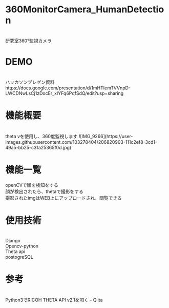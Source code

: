 # 360MonitorCamera_HumanDetection
</br>
研究室360°監視カメラ


# DEMO
</br>
ハッカソンプレゼン資料</br>
https://docs.google.com/presentation/d/1mHTIemTVVnpD-LWCDNwLsCj1zDocEr_xIYFq6PqfSdQ/edit?usp=sharing


# 機能概要

</br>
theta vを使用し、360度監視します
![IMG_9266](https://user-images.githubusercontent.com/103278404/206820903-111c2ef8-3cd1-49a5-bb25-c31a25365f0d.jpg)



# 機能一覧


openCVで顔を検知をする</br>
顔が検出されたら、thetaで撮影をする</br>
撮影されたimgはWEB上にアップロードされ、閲覧できる</br>


# 使用技術


</br>Django
</br>Opencv-python
</br>Theta api
</br>postogreSQL
</br>


# 参考


</br>
Python3でRICOH THETA API v2.1を叩く - Qiita
